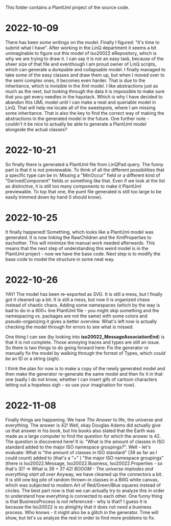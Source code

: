 This folder contains a PlantUml project of the source code.

# 2022-10-09
There has been some writings on the model. Finally I figured: "It's time to submit what I have". After working in the LinQ department it seems a bit unimaginable to figure out this model of Iso20022 eRepository, which is why we are trying to draw it. I can say it is not an easy task, because of the sheer size of that file and eventhough I am proud owner of LinQ scripts, which can generate a dumpable and collapsable model.
I finally managed to take some of the easy classes and draw them up, but when I moved over to the semi complex ones, it becomes even harder. That is due to the inheritance, which is invisible in the Xml model. I like abstractions just as much as the next, but looking through the data it is impossible to make sure that you get every needles in the haystack. Which is why I have decided to abandon this UML model until I can make a neat and queriable model in LinQ. That will help me locate all of the sweetspots, where I am missing some inheritance. That is also the key to find the correct way of making the abstractions in the generated model in the future. One further note - couldn't it be nice to actually be able to generate a PlantUml model alongside the actual classes?

# 2022-10-21
So finally there is generated a PlantUml file from LinQPad query. The funny part is that it is not previewable. To think of all the different possibilities that a specific type can be in: Missing a "MinOccur" field or a different kind of "DerivedComponent" fields or something like that. Even if we look at the list as distinctive, it is still too many components to make it PlantUml previewable. To top that one, the puml file generated is still too large to be easily trimmed down by hand (I should know).

# 2022-10-25
It finally happened! Something, which looks like a PlantUml model was generated. It is now linking the RawChildren and the XmlProperties to eachother. This will minimize the manual work needed afterwards. This means that the next step of understanding this weird model is in the PlantUml project - now we have the base code. Next step is to modify the base code to model the structure in some neat way.

# 2022-10-26
YAY! The model has been re-exported as SVG. It is still a mess, but I finally got it cleaned up a bit. It is still a mess, but now it is organized chaos instead of chaotic chaos. Adding some namespaces (which by the way is bad to do in a 600+ line PlantUml file - you might skip something and the namespacing vs. packages are not the same) with some colors and pseudo-organizing it gives a better overview. What's left now is actually checking the model through for errors to see what is missed.

One thing I can see (by looking into <b>iso20022_MessageAssociationEnd</b>) is that it is not complete. Those annoying traces and types are still an issue. So there is two things to do going forward here: Fix the generator or manually fix the model by walking through the forrest of Types, which <i>could be</i> an ID or a string (sigh).

I think the plan for now is to make a copy of the newly generated model and then make the generator re-generate the same model and then fix it in that one (sadly I do not know, whether I can insert gifs of cartoon characters letting out a hopeless sigh - so use your imagination for now).

# 2022-11-08
Finally things are happening. We have <i>The Answer</i> to life, the universe and everything. The answer is 42! Well, okay Douglas Adams did actually give us that answer in his book, but his books also stated that the Earth was made as a large computer to find the question for which the answer is 42. The question is discovered here! It is: "What is the amount of classes in ISO standard added to the major ISO namespace groupings?".
Well - let's evaluate: What is "the amount of classes in ISO standard" (39 as far as I could count) added to (that's a "+" ) "the major ISO namespace groupings" (there is Iso20022.Message, Iso20022.Business, Iso20022.Properties - so that's 3)?  => What is 39 + 3? 42! *BOOOM - The universe implodes and everything start all over*
Anyway, we have cleaned up the connectors a bit. It is still one big pile of random thrown-in classes in a BIIIG white canvas, which was subjected to modern Art of Red/Green/Blue squares instead of circles. The best part now is that we can actually try to analyze this in order to understand how everything is connected to each other. One funny thing is that BusinessProcess is not referenced - why is that? I guess it is because the Iso20022 is so almighty that it does not <i>need</i> a business process. Who knows - it might also be a glitch in the generator. Time will show, but let's us analyze the rest in order to find more problems to fix.